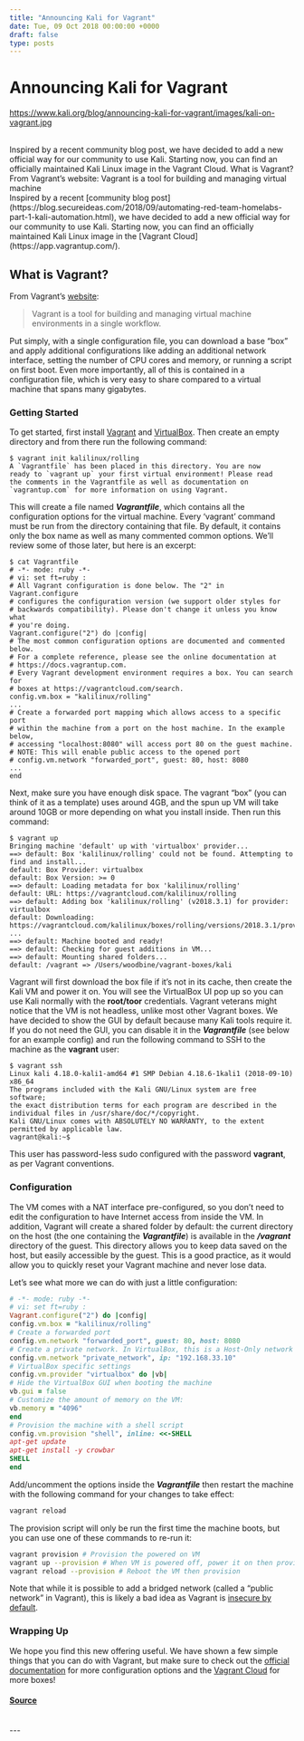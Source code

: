 ```yaml
---
title: "Announcing Kali for Vagrant"
date: Tue, 09 Oct 2018 00:00:00 +0000
draft: false
type: posts
---
```

# Announcing Kali for Vagrant
https://www.kali.org/blog/announcing-kali-for-vagrant/images/kali-on-vagrant.jpg
<br/>

<br/>
Inspired by a recent community blog post, we have decided to add a new official way for our community to use Kali. Starting now, you can find an officially maintained Kali Linux image in the Vagrant Cloud. What is Vagrant? From Vagrant&rsquo;s website: Vagrant is a tool for building and managing virtual machine
<br/>
Inspired by a recent [community blog post](https://blog.secureideas.com/2018/09/automating-red-team-homelabs-part-1-kali-automation.html), we have decided to add a new official way for our community to use Kali. Starting now, you can find an officially maintained Kali Linux image in the [Vagrant Cloud](https://app.vagrantup.com/).

What is Vagrant?
----------------

From Vagrant’s [website](https://www.vagrantup.com/):

> Vagrant is a tool for building and managing virtual machine environments in a single workflow.

Put simply, with a single configuration file, you can download a base “box” and apply additional configurations like adding an additional network interface, setting the number of CPU cores and memory, or running a script on first boot. Even more importantly, all of this is contained in a configuration file, which is very easy to share compared to a virtual machine that spans many gigabytes.

### Getting Started

To get started, first install [Vagrant](https://www.vagrantup.com/) and [VirtualBox](https://www.virtualbox.org/). Then create an empty directory and from there run the following command:

```console
$ vagrant init kalilinux/rolling
A `Vagrantfile` has been placed in this directory. You are now
ready to `vagrant up` your first virtual environment! Please read
the comments in the Vagrantfile as well as documentation on
`vagrantup.com` for more information on using Vagrant.
```

This will create a file named **_Vagrantfile_**, which contains all the configuration options for the virtual machine. Every ‘vagrant’ command must be run from the directory containing that file. By default, it contains only the box name as well as many commented common options. We’ll review some of those later, but here is an excerpt:

```console
$ cat Vagrantfile
# -*- mode: ruby -*-
# vi: set ft=ruby :
# All Vagrant configuration is done below. The "2" in Vagrant.configure
# configures the configuration version (we support older styles for
# backwards compatibility). Please don't change it unless you know what
# you're doing.
Vagrant.configure("2") do |config|
# The most common configuration options are documented and commented below.
# For a complete reference, please see the online documentation at
# https://docs.vagrantup.com.
# Every Vagrant development environment requires a box. You can search for
# boxes at https://vagrantcloud.com/search.
config.vm.box = "kalilinux/rolling"
...
# Create a forwarded port mapping which allows access to a specific port
# within the machine from a port on the host machine. In the example below,
# accessing "localhost:8080" will access port 80 on the guest machine.
# NOTE: This will enable public access to the opened port
# config.vm.network "forwarded_port", guest: 80, host: 8080
...
end
```

Next, make sure you have enough disk space. The vagrant “box” (you can think of it as a template) uses around 4GB, and the spun up VM will take around 10GB or more depending on what you install inside. Then run this command:

```console
$ vagrant up
Bringing machine 'default' up with 'virtualbox' provider...
==> default: Box 'kalilinux/rolling' could not be found. Attempting to find and install...
default: Box Provider: virtualbox
default: Box Version: >= 0
==> default: Loading metadata for box 'kalilinux/rolling'
default: URL: https://vagrantcloud.com/kalilinux/rolling
==> default: Adding box 'kalilinux/rolling' (v2018.3.1) for provider: virtualbox
default: Downloading: https://vagrantcloud.com/kalilinux/boxes/rolling/versions/2018.3.1/providers/virtualbox.box
...
==> default: Machine booted and ready!
==> default: Checking for guest additions in VM...
==> default: Mounting shared folders...
default: /vagrant => /Users/woodbine/vagrant-boxes/kali
```

Vagrant will first download the box file if it’s not in its cache, then create the Kali VM and power it on. You will see the VirtualBox UI pop up so you can use Kali normally with the **root/toor** credentials. Vagrant veterans might notice that the VM is not headless, unlike most other Vagrant boxes. We have decided to show the GUI by default because many Kali tools require it. If you do not need the GUI, you can disable it in the **_Vagrantfile_** (see below for an example config) and run the following command to SSH to the machine as the **vagrant** user:

```console
$ vagrant ssh
Linux kali 4.18.0-kali1-amd64 #1 SMP Debian 4.18.6-1kali1 (2018-09-10) x86_64
The programs included with the Kali GNU/Linux system are free software;
the exact distribution terms for each program are described in the
individual files in /usr/share/doc/*/copyright.
Kali GNU/Linux comes with ABSOLUTELY NO WARRANTY, to the extent
permitted by applicable law.
vagrant@kali:~$
```

This user has password-less sudo configured with the password **vagrant**, as per Vagrant conventions.

### Configuration

The VM comes with a NAT interface pre-configured, so you don’t need to edit the configuration to have Internet access from inside the VM. In addition, Vagrant will create a shared folder by default: the current directory on the host (the one containing the **_Vagrantfile_**) is available in the **_/vagrant_** directory of the guest. This directory allows you to keep data saved on the host, but easily accessible by the guest. This is a good practice, as it would allow you to quickly reset your Vagrant machine and never lose data.

Let’s see what more we can do with just a little configuration:

```ruby
# -*- mode: ruby -*-
# vi: set ft=ruby :
Vagrant.configure("2") do |config|
config.vm.box = "kalilinux/rolling"
# Create a forwarded port
config.vm.network "forwarded_port", guest: 80, host: 8080
# Create a private network. In VirtualBox, this is a Host-Only network
config.vm.network "private_network", ip: "192.168.33.10"
# VirtualBox specific settings
config.vm.provider "virtualbox" do |vb|
# Hide the VirtualBox GUI when booting the machine
vb.gui = false
# Customize the amount of memory on the VM:
vb.memory = "4096"
end
# Provision the machine with a shell script
config.vm.provision "shell", inline: <<-SHELL
apt-get update
apt-get install -y crowbar
SHELL
end
```

Add/uncomment the options inside the **_Vagrantfile_** then restart the machine with the following command for your changes to take effect:

```sh
vagrant reload
```

The provision script will only be run the first time the machine boots, but you can use one of these commands to re-run it:

```sh
vagrant provision # Provision the powered on VM
vagrant up --provision # When VM is powered off, power it on then provision
vagrant reload --provision # Reboot the VM then provision
```

Note that while it is possible to add a bridged network (called a “public network” in Vagrant), this is likely a bad idea as Vagrant is [insecure by default](https://www.vagrantup.com/docs/networking/public_network.html).

### Wrapping Up

We hope you find this new offering useful. We have shown a few simple things that you can do with Vagrant, but make sure to check out the [official documentation](https://www.vagrantup.com/docs/) for more configuration options and the [Vagrant Cloud](https://app.vagrantup.com/) for more boxes!

#### [Source](https://www.kali.org/blog/announcing-kali-for-vagrant/)

<br/>
---
